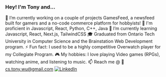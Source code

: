 ### Hey! I'm Tony and...

🔭 I’m currently working on a couple of projects GamesFeed, a newsfeed built for gamers and a no-code commerce platform for hobbyists!
💐 I'm proficient in Javascript, React, Python, C++, Java
🌱 I’m currently learning Javascript, React, Next.js, TailwindCSS
🎓 Graduated from Ontario Tech University in Computer Science and the Brainstation Web Development program.
⚡ Fun fact: I used to be a highly competitive Overwatch player for my Collegiate Program.
🎮 My hobbies: I love playing Video games (RPGs), watching anime, and listening to music.
📫 Reach me @ 
📧 [cs.tony.wu@gmail.com](mailto:cs.tony.wu@gmail.com)
[![LinkedIn](https://img.shields.io/badge/linkedin-0A66C2?style=for-the-badge&logo=linkedin&logoColor=white)](https://www.linkedin.com/in/tonywucs/)

